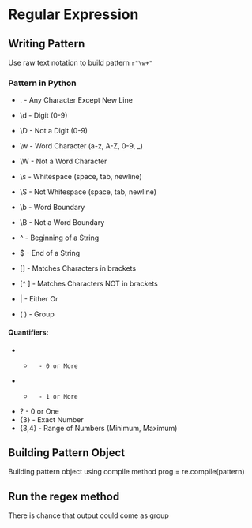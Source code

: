 # Regular Expression 

## Writing Pattern 
Use raw text notation to build pattern ```r"\w+"```

### Pattern in Python 
- .       - Any Character Except New Line
- \d      - Digit (0-9)
- \D      - Not a Digit (0-9)
- \w      - Word Character (a-z, A-Z, 0-9, _)
- \W      - Not a Word Character
- \s      - Whitespace (space, tab, newline)
- \S      - Not Whitespace (space, tab, newline)

- \b      - Word Boundary
- \B      - Not a Word Boundary
- ^       - Beginning of a String
- $       - End of a String

- []      - Matches Characters in brackets
- [^ ]    - Matches Characters NOT in brackets
- |       - Either Or
- ( )     - Group

#### Quantifiers:
- *       - 0 or More
- +       - 1 or More
- ?       - 0 or One
- {3}     - Exact Number
- {3,4}   - Range of Numbers (Minimum, Maximum)

## Building Pattern Object 
Building pattern object using compile method 
prog = re.compile(pattern)

## Run the regex method
There is chance that output could come as group 


